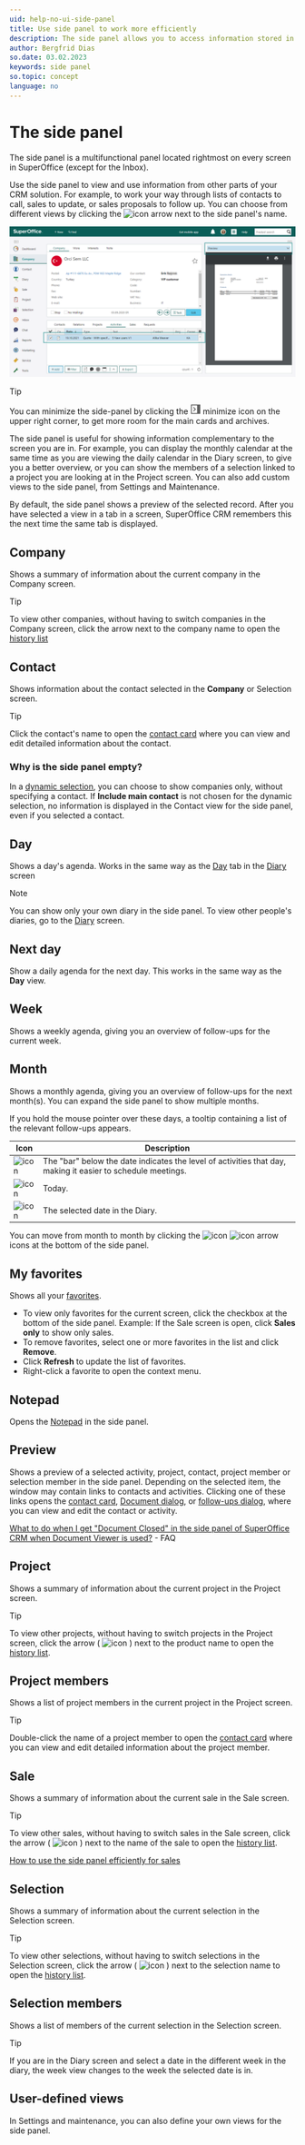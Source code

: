 ```yaml
---
uid: help-no-ui-side-panel
title: Use side panel to work more efficiently
description: The side panel allows you to access information stored in other parts of SuperOffice CRM, without leaving the screen you are on.
author: Bergfrid Dias
so.date: 03.02.2023
keywords: side panel
so.topic: concept
language: no
---
```


# The side panel

The side panel is a multifunctional panel located rightmost on every screen in SuperOffice (except for the Inbox).

Use the side panel to view and use information from other parts of your CRM solution. For example, to work your way through lists of contacts to call, sales to update, or sales proposals to follow up. You can choose from different views by clicking the ![icon][img3] arrow next to the side panel's name.

![The side panel is located on the right side of SuperOffice CRM -screenshot][img10]

> [!TIP]
> You can minimize the side-panel by clicking the ![icon][img4] minimize icon on the upper right corner, to get more room for the main cards and archives.

The side panel is useful for showing information complementary to the screen you are in. For example, you can display the monthly calendar at the same time as you are viewing the daily calendar in the Diary screen, to give you a better overview, or you can show the members of a selection linked to a project you are looking at in the Project screen. You can also add custom views to the side panel, from Settings and Maintenance.

By default, the side panel shows a preview of the selected record. After you have selected a view in a tab in a screen, SuperOffice CRM remembers this the next time the same tab is displayed.

## Company

Shows a summary of information about the current company in the Company screen.

> [!TIP]
> To view other companies, without having to switch companies in the Company screen, click the arrow next to the company name to open the [history list][1]

## Contact

Shows information about the contact selected in the **Company** or Selection screen.

> [!TIP]
> Click the contact's name to open the [contact card][2] where you can view and edit detailed information about the contact.

### Why is the side panel empty?

In a [dynamic selection][7], you can choose to show companies only, without specifying a contact. If **Include main contact** is not chosen for the dynamic selection, no information is displayed in the Contact view for the side panel, even if you selected a contact.

## Day

Shows a day's agenda. Works in the same way as the [Day][3] tab in the [Diary][4] screen

> [!NOTE]
> You can show only your own diary in the side panel. To view other people's diaries, go to the [Diary][4] screen.

## Next day

Show a daily agenda for the next day. This works in the same way as the **Day** view.

## Week

Shows a weekly agenda, giving you an overview of follow-ups for the current week.

## Month

Shows a monthly agenda, giving you an overview of follow-ups for the next month(s). You can expand the side panel to show multiple months.

If you hold the mouse pointer over these days, a tooltip containing a list of the relevant follow-ups appears.

| Icon | Description |
|---|---|
| ![icon][img7] | The "bar" below the date indicates the level of activities that day, making it easier to schedule meetings. |
| ![icon][img8] | Today. |
| ![icon][img9] | The selected date in the Diary. |

You can move from month to month by clicking the ![icon][img1] ![icon][img2] arrow icons at the bottom of the side panel.

## My favorites

Shows all your [favorites][8].

* To view only favorites for the current screen, click the checkbox at the bottom of the side panel. Example: If the Sale screen is open, click **Sales only** to show only sales.
* To remove favorites, select one or more favorites in the list and click **Remove**.
* Click **Refresh** to update the list of favorites.
* Right-click a favorite to open the context menu.

## Notepad

Opens the [Notepad][9] in the side panel.

## Preview

Shows a preview of a selected activity, project, contact, project member or selection member in the side panel. Depending on the selected item, the window may contain links to contacts and activities. Clicking one of these links opens the [contact card][2], [Document dialog][5], or [follow-ups dialog][6], where you can view and edit the contact or activity.

[What to do when I get "Document Closed" in the side panel of SuperOffice CRM when Document Viewer is used?][11] - FAQ

## Project

Shows a summary of information about the current project in the Project screen.

> [!TIP]
> To view other projects, without having to switch projects in the Project screen, click the arrow ( ![icon][img3] ) next to the product name to open the [history list][1].

## Project members

Shows a list of project members in the current project in the Project screen.

> [!TIP]
> Double-click the name of a project member to open the [contact card][2] where you can view and edit detailed information about the project member.

## Sale

Shows a summary of information about the current sale in the Sale screen.

> [!TIP]
> To view other sales, without having to switch sales in the Sale screen, click the arrow ( ![icon][img3] ) next to the name of the sale to open the [history list][1].

[How to use the side panel efficiently for sales][10]

## Selection

Shows a summary of information about the current selection in the Selection screen.

> [!TIP]
> To view other selections, without having to switch selections in the Selection screen, click the arrow ( ![icon][img3] ) next to the selection name to open the [history list][1].

## Selection members

Shows a list of members of the current selection in the Selection screen.

> [!TIP]
> If you are in the Diary screen and select a date in the different week in the diary, the week view changes to the week the selected date is in.

## User-defined views

In Settings and maintenance, you can also define your own views for the side panel.

<!-- Referenced links -->
[1]: ../../basics/history.md
[2]: ../../../contact/learn/create.md
[3]: ../../../diary/learn/screen/day.md
[4]: ../../../diary/learn/screen/index.md
[5]: ../../../document/learn/screen/index.md
[6]: ../../../diary/learn/screen/dialog-for-followups.md
[7]: ../../../search-options/selection/learn/dynamic-selections.md
[8]: ../../basics/fav.md
[9]: ../../basics/notes.md
[11]: https://community.superoffice.com/en/support-faqs/faq/what-to-do-when-i-get-document-closed-in-the-side-panel-of-superoffice-crm-when-document-viewer-is-used/
[10]: ../../../sale/learn/use-side-panel.md

<!-- Referenced images -->
[img1]: ../../../../media/icons/arrow-left.png
[img2]: ../../../../media/icons/arrow-right.png
[img3]: ../../../../../common/icons/dropdown-icon.png
[img4]: ../../../../../common/icons/right-collapse.png
[img7]: ../../../../media/icons/mini-card-level.png
[img8]: ../../../../media/icons/mini-card-today.png
[img9]: ../../../../media/icons/mini-card-selected.png
[img10]: media/getstarted-sidepanel-companypreview.png

